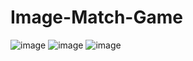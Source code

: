 # Image-Match-Game
![image](https://github.com/mbakr0/Image-Match-Game/assets/24358810/7309f858-379b-4263-8ffc-4c68c8d8d664)
![image](https://github.com/mbakr0/Image-Match-Game/assets/24358810/21b5c4f5-ab45-4d6f-a4cc-4da071ea8cf2)
![image](https://github.com/mbakr0/Image-Match-Game/assets/24358810/d9064e94-cd0b-4fda-9d7b-06fed377cf1c)
